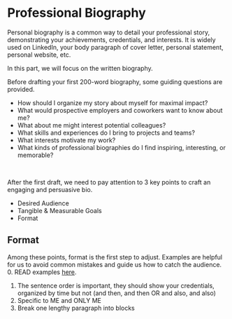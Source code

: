 # Professional Biography
Personal biography is a common way to detail your professional story, demonstrating your achievements, credentials, and interests.
It is widely used on LinkedIn, your body paragraph of cover letter, personal statement, personal website, etc.

In this part, we will focus on the written biography.

Before drafting your first 200-word biography, some guiding questions are provided.
- How should I organize my story about myself for maximal impact?
- What would prospective employers and coworkers want to know about me?
- What about me might interest potential colleagues?
- What skills and experiences do I bring to projects and teams?
- What interests motivate my work?
- What kinds of professional biographies do I find inspiring, interesting, or memorable? 

<br>

After the first draft, we need to pay attention to 3 key points to craft an engaging and persuasive bio.
- Desired Audience
- Tangible & Measurable Goals
- Format

## Format
Among these points, format is the first step to adjust. Examples are helpful for us to avoid common mistakes and guide us how to catch the audience.
0. READ examples [here](./Professional%20Bio%20Library.pdf).
1. The sentence order is important, they should show your credentials, organized by time but not (and then, and then OR and also, and also)
2. Specific to ME and ONLY ME
3. Break one lengthy paragraph into blocks
